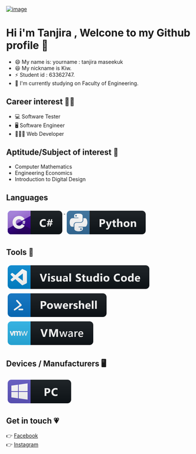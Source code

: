 [![image](https://raw.githubusercontent.com/mayankchaudhary26/Cool-Readme-ideas/master/data/lofi.gif)](#)

# Hi i'm Tanjira , Welcone to my Github profile 👋

- 😄 My name is: yourname : tanjira maseekuk
- 😆 My nickname is Kiw.
- ⚡ Student id : 63362747.
- 🔭 I'm currently studying on Faculty of Engineering.

## Career interest 👩‍💻
- 💻 Software Tester 
- 🖥️ Software Engineer
- 👨🏽‍💻 Web Developer

## Aptitude/Subject of interest 📑
- Computer Mathematics 
- Engineering Economics
- Introduction to Digital Design


## Languages 
<p align="left">
<a href="#">
    <img src="svg/dev/languages/csharp.svg" alt="csharp" style="vertical-align:top; margin:6px 4px">
  </a> 

<a href="#">
    <img src="svg/dev/languages/python.svg" alt="python" style="vertical-align:top; margin:6px 4px">
  </a> 

</P>


## Tools 🔨
<p align="left">
<a href="#">
    <img src="svg/dev/tools/visualstudio_code.svg" alt="visualstudio_code" style="vertical-align:top; margin:6px 4px">
  </a>
  
<a href="#">
    <img src="svg/dev/tools/powershell.svg" alt="powershell" style="vertical-align:top; margin:6px 4px">
  </a>
  
 <a href="#">
    <img src="svg/dev/tools/vmware.svg" alt="vmware" style="vertical-align:top; margin:6px 4px">
  </a> 

</P>

## Devices / Manufacturers 🖥️
<p align="left">

<a href="#">
    <img src="svg/devices/pc.svg" alt="pc" style="vertical-align:top; margin:6px 4px">
  </a>
</p>

## Get in touch 💗
👉 [Facebook](https://www.facebook.com/tanjira.maseekuk/)<br>
👉 [Instagram](https://www.instagram.com/tanjira_kiw/)<br>

